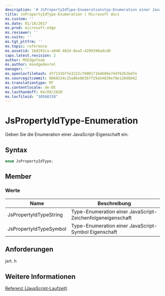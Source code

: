 ```yaml
---
description: '# JsPropertyIdType-Enumerationstyp-Enumeration einer JavaScript-Eigenschaft'
title: JsPropertyIdType-Enumeration | Microsoft docs
ms.custom: ''
ms.date: 01/18/2017
ms.prod: microsoft-edge
ms.reviewer: ''
ms.suite: ''
ms.tgt_pltfrm: ''
ms.topic: reference
ms.assetid: 1b8293ca-a040-402d-8ea5-4299390adcd0
caps.latest.revision: 2
author: MSEdgeTeam
ms.author: msedgedevrel
manager: ''
ms.openlocfilehash: d7f131bffe3222cf00017164689e744f6262bd7e
ms.sourcegitcommit: 6860234c25a8be863b7f29a54838e78e120dbb62
ms.translationtype: MT
ms.contentlocale: de-DE
ms.lasthandoff: 04/09/2020
ms.locfileid: "10568338"
---
```

# JsPropertyIdType-Enumeration
Geben Sie die Enumeration einer JavaScript-Eigenschaft ein.  
  
## Syntax  
  
```cpp  
enum JsPropertyIdType;  
```  
  
## Member  
  
### Werte  
  
|Name|Beschreibung|  
|----------|-----------------|  
|JsPropertyIdTypeString|Type-Enumeration einer JavaScript-Zeichenfolgeneigenschaft|  
|JsPropertyIdTypeSymbol|Type-Enumeration einer JavaScript-Symbol Eigenschaft|  
  
## Anforderungen  
 jsrt. h  
  
## Weitere Informationen  
 [Referenz (JavaScript-Laufzeit)](../chakra-hosting/reference-javascript-runtime.md)